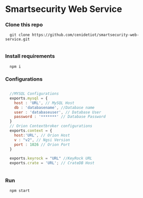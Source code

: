 # Smartsecurity Web Service

### Clone this repo
```
  git clone https://github.com/cenidetiot/smartsecurity-web-service.git
 
```

### Install requirements 
```
  npm i
```
 
### Configurations

```javascript

  //MYSQL Configurations 
  exports.mysql = {
    host : 'URL', // MySQL Host
    db : 'databasename', //Database name
    user : 'databaseuser', // Database User
    password : '*******' // Database Password
  }
  // Orion Contextbroker configurations
  exports.context = {
    host:'URL', // Orion Host
    v : "v2", // Ngsi Version
    port : 1026 // Orion Port
  }
  
  exports.keyrock = "URL" //KeyRock URL
  exports.crate = 'URL'; // CrateDB Host
  
```

### Run 
```
  npm start 
```

